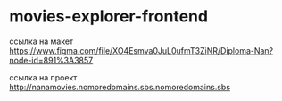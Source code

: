 # movies-explorer-frontend

ссылка на макет https://www.figma.com/file/XO4Esmva0JuL0ufmT3ZiNR/Diploma-Nan?node-id=891%3A3857

ссылка на проект http://nanamovies.nomoredomains.sbs.nomoredomains.sbs